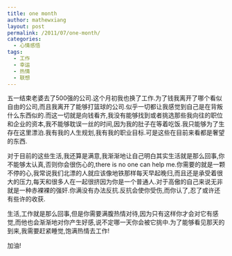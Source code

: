 ```yaml
---
title: one month
author: mathewxiang
layout: post
permalink: /2011/07/one-month/
categories:
  - 心情感悟
tags:
  - 工作
  - 幸运
  - 热情
  - 联想
---
```

五一结束老婆去了500强的公司.这个月初我也换了工作.为了钱我离开了哪个看似自由的公司,而且我离开了能够打篮球的公司.似乎一切都让我感觉到自己是在背叛什么东西似的.而这一切就是向钱看齐,我没有能够找到或者挑选那些我向往的职位和企业的资本,我不能够耽误一丝的时间,因为我的肚子在等着吃饭.我只能够为了生存在这里漂泊.我有我的人生规划,我有我的职业目标.可是这些在目前来看都是奢望的东西.

对于目前的这些生活,我还算是满意,我渐渐地让自己明白其实生活就是那么回事,你不能够太认真,否则你会很伤心的,there is no one can help me.你需要的就是一颗不停的心,我常说我们北漂的人就应该像地铁那样每天早起晚归,而且还是承受着很大的压力,每天和很多人在一起很挤因为你是一个普通人.对于高傲的自己来说无非就是一种赤裸裸的强奸.你满没有办法反抗.反抗会使你受伤,而你认了,忍了或许还有些许的收获.

生活,工作就是那么回事,但是你需要满腹热情对待,因为只有这样你才会对它有感觉,而他也会渐渐地对你产生好感,说不定哪一天你会被它挑中.为了能够看见那天的到来,我需要赶紧睡觉,饱满热情去工作!

加油!